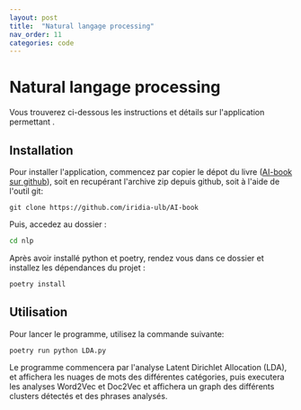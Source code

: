 ```yaml
---
layout: post
title:  "Natural langage processing"
nav_order: 11
categories: code
---
```


# Natural langage processing

Vous trouverez ci-dessous les instructions et détails sur l'application
permettant .


## Installation

Pour installer l'application, commencez par copier le dépot du livre ([AI-book sur github][ia-gh]),
soit en recupérant l'archive zip depuis github, soit à l'aide de l'outil git:

```
git clone https://github.com/iridia-ulb/AI-book
```

Puis, accedez au dossier :

```bash
cd nlp
```

Après avoir installé python et poetry, rendez vous dans ce dossier et installez les
dépendances du projet :

```bash
poetry install
```

## Utilisation

Pour lancer le programme, utilisez la commande suivante:

```bash
poetry run python LDA.py
```

Le programme commencera par l'analyse Latent Dirichlet Allocation (LDA), et
affichera les nuages de mots des différentes catégories, puis executera les
analyses Word2Vec et Doc2Vec et affichera un graph des différents clusters 
détectés et des phrases analysés.

[ia-gh]: https://github.com/iridia-ulb/AI-book
